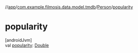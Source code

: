 //[app](../../../index.md)/[com.example.filmosis.data.model.tmdb](../index.md)/[Person](index.md)/[popularity](popularity.md)

# popularity

[androidJvm]\
val [popularity](popularity.md): [Double](https://kotlinlang.org/api/latest/jvm/stdlib/kotlin/-double/index.html)
